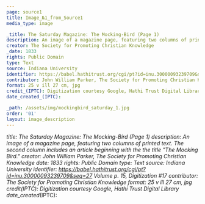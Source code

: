 ```yaml
---
page: source1
title: Image_№1_from_Source1
media_type: image

_title: The Saturday Magazine: The Mocking-Bird (Page 1)
description: An image of a magazine page, featuring two columns of printed text. The second column includes an article beginning with the the title "The Mocking Bird."
creator: The Society for Promoting Christian Knowledge
_date: 1833
rights: Public Domain
type: Text
source: Indiana University
identifier: https://babel.hathitrust.org/cgi/pt?id=inu.30000093239709&seq=27 Volume p. 15, Digitization #17
contributor: John William Parker, The Society for Promoting Christian Knowledge
format: 25 v ill 27 cm, jpg
credit_(IPTC): Digitization courtesy Google, Hathi Trust Digital Library
date_created_(IPTC):

_path: /assets/img/mockingbird_saturday_1.jpg
order: '01'
layout: image_description
---
```


_title: The Saturday Magazine: The Mocking-Bird (Page 1)
description: An image of a magazine page, featuring two columns of printed text. The second column includes an article beginning with the the title "The Mocking Bird."
creator: John William Parker, The Society for Promoting Christian Knowledge 
_date: 1833
rights: Public Domain
type: Text
source: Indiana University
identifier: https://babel.hathitrust.org/cgi/pt?id=inu.30000093239709&seq=27 Volume p. 15, Digitization #17
contributor: The Society for Promoting Christian Knowledge
format: 25 v ill 27 cm, jpg
credit_(IPTC): Digitization courtesy Google, Hathi Trust Digital Library
date_created_(IPTC):
